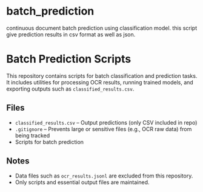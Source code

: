 # batch_prediction
continuous document batch prediction using classification model. this script give prediction results in csv  format as well as json. 
# Batch Prediction Scripts

This repository contains scripts for batch classification and prediction tasks.  
It includes utilities for processing OCR results, running trained models, and exporting outputs such as `classified_results.csv`.

## Files
- `classified_results.csv` – Output predictions (only CSV included in repo)
- `.gitignore` – Prevents large or sensitive files (e.g., OCR raw data) from being tracked
- Scripts for batch prediction

## Notes
- Data files such as `ocr_results.jsonl` are excluded from this repository.
- Only scripts and essential output files are maintained.
